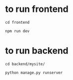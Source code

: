 # to run frontend
```
cd frontend
```
```
npm run dev
````

# to run backend
```
cd backend/mysite/
```
```
python manage.py runserver
```
